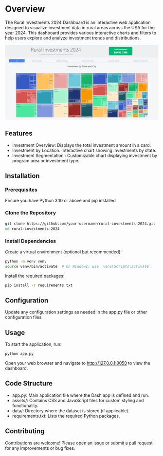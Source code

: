 # Overview
The Rural Investments 2024 Dashboard is an interactive web application designed to visualize investment data in rural areas across the USA for the year 2024. This dashboard provides various interactive charts and filters to help users explore and analyze investment trends and distributions.

![Rural Investments 2024 Dashboard](preview.png)

## Features
- Investment Overview: Displays the total investment amount in a card.
- Investment by Location: Interactive chart showing investments by state.
- Investment Segmentation : Customizable chart displaying investment by program area or investment type.

## Installation
### Prerequisites
Ensure you have Python 3.10 or above and pip installed

### Clone the Repository
```bash
git clone https://github.com/your-username/rural-investments-2024.git
cd rural-investments-2024
```

### Install Dependencies
Create a virtual environment (optional but recommended):
```bash
python -m venv venv
source venv/bin/activate  # On Windows, use `venv\Scripts\activate`
```
Install the required packages:
```bash
pip install -r requirements.txt
```

## Configuration
Update any configuration settings as needed in the app.py file or other configuration files.

## Usage
To start the application, run:
```bash
python app.py
```
Open your web browser and navigate to http://127.0.0.1:8050 to view the dashboard.

## Code Structure
- app.py: Main application file where the Dash app is defined and run.
- assets/: Contains CSS and JavaScript files for custom styling and functionality.
- data/: Directory where the dataset is stored (if applicable).
- requirements.txt: Lists the required Python packages.

## Contributing
Contributions are welcome! Please open an issue or submit a pull request for any improvements or bug fixes.
